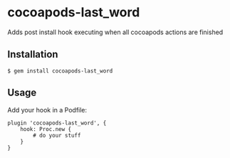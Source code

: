 # cocoapods-last_word

Adds post install hook executing when all cocoapods actions are finished

## Installation

    $ gem install cocoapods-last_word

## Usage

Add your hook in a Podfile:

    plugin 'cocoapods-last_word', {
        hook: Proc.new {
            # do your stuff
        }
    }
